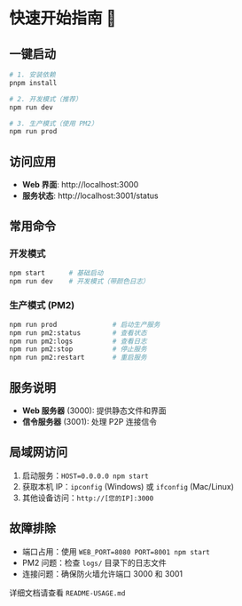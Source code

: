 # 快速开始指南 🚀

## 一键启动

```bash
# 1. 安装依赖
pnpm install

# 2. 开发模式（推荐）
npm run dev

# 3. 生产模式（使用 PM2）
npm run prod
```

## 访问应用
- **Web 界面**: http://localhost:3000
- **服务状态**: http://localhost:3001/status

## 常用命令

### 开发模式
```bash
npm start      # 基础启动
npm run dev    # 开发模式（带颜色日志）
```

### 生产模式 (PM2)
```bash
npm run prod              # 启动生产服务
npm run pm2:status        # 查看状态
npm run pm2:logs          # 查看日志
npm run pm2:stop          # 停止服务
npm run pm2:restart       # 重启服务
```

## 服务说明
- **Web 服务器** (3000): 提供静态文件和界面
- **信令服务器** (3001): 处理 P2P 连接信令

## 局域网访问
1. 启动服务：`HOST=0.0.0.0 npm start`
2. 获取本机 IP：`ipconfig` (Windows) 或 `ifconfig` (Mac/Linux)
3. 其他设备访问：`http://[您的IP]:3000`

## 故障排除
- 端口占用：使用 `WEB_PORT=8080 PORT=8001 npm start`
- PM2 问题：检查 `logs/` 目录下的日志文件
- 连接问题：确保防火墙允许端口 3000 和 3001

详细文档请查看 `README-USAGE.md` 